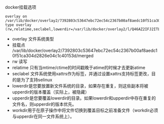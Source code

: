 docker挂载选项

```
overlay on /var/lib/docker/overlay2/7392803c53647ebc72ec54c2367b00af8aedc10f51ca304d2826e04c1c40153d/merged type overlay (rw,relatime,seclabel,lowerdir=/var/lib/docker/overlay2/l/Q46AZ2IFJ2ITL6VI5RIHFSM6IU:/var/lib/docker/overlay2/l/IZJ5KCZO6DQO4YBKR6ME7LCVEM:/var/lib/docker/overlay2/l/PLUJBFFW3YPGGWL2WMBIFC3ZR5,upperdir=/var/lib/docker/overlay2/7392803c53647ebc72ec54c2367b00af8aedc10f51ca304d2826e04c1c40153d/diff,workdir=/var/lib/docker/overlay2/7392803c53647ebc72ec54c2367b00af8aedc10f51ca304d2826e04c1c40153d/work)
```

- overlay 文件系统类型
- 挂载点 /var/lib/docker/overlay2/7392803c53647ebc72ec54c2367b00af8aedc10f51ca304d2826e04c1c40153d/merged 
- rw 读写
- relatime 只有当mtime/ctime的时间戳晚于atime的时候才去更新atime
- seclabel 文件系统使用xattrs作为标签，并通过设置xattrs支持标签更改，目的是为了支持selinux
- lowerdir是您要放置新文件系统的目录，如果存在重复，则这些副本将被upperdir的版本覆盖（实际上，被隐藏）
- upperdir是您要覆盖lowerdir的目录。如果lowerdir和upperdir中存在重复的文件名，则upperdir的版本优先。
- workdir用于在原子操作中将文件切换到覆盖目标之前准备文件（workdir必须与upperdir在同一文件系统上）。